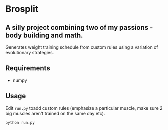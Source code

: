 # Brosplit

A silly project combining two of my passions - body building and math.
-----

Generates weight training schedule from custom rules using a variation of evolutionary strategies.

## Requirements

* numpy

## Usage

Edit `run.py` toadd custom rules (emphasize a particular muscle, make sure 2 big muscles aren't trained on the same day etc).

```
python run.py
```
